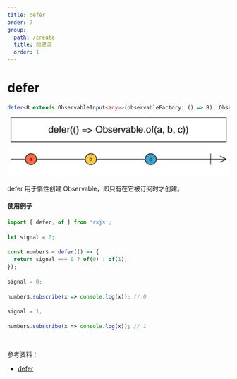 ```yaml
---
title: defer
order: 7
group:
  path: /create
  title: 创建流
  order: 1
---
```


# defer

```ts
defer<R extends ObservableInput<any>>(observableFactory: () => R): Observable<ObservedValueOf<R>>
```

![延迟大理石图](./images/defer.png)

defer 用于惰性创建 Observable，即只有在它被订阅时才创建。

#### 使用例子

```ts
import { defer, of } from 'rxjs';

let signal = 0;

const number$ = defer(() => {
  return signal === 0 ? of(0) : of(1);
});

signal = 0;

number$.subscribe(x => console.log(x)); // 0

signal = 1;

number$.subscribe(x => console.log(x)); // 1
```

<br/>

参考资料：

- [defer](http://localhost:8000/#/streams/create/defer)

